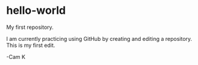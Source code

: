 # hello-world
My first repository.

I am currently practicing using GitHub by creating and editing a repository.
This is my first edit.

-Cam K

